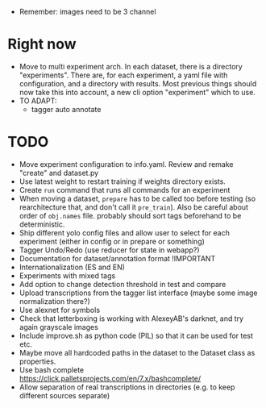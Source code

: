 - Remember: images need to be 3 channel

# Right now

- Move to multi experiment arch. In each dataset, there is a directory
    "experiments". There are, for each experiment, a yaml file with
    configuration, and a directory with results. Most previous things should now
    take this into account, a new cli option "experiment" which to use.
- TO ADAPT:
    * tagger auto annotate

# TODO

- Move experiment configuration to info.yaml. Review and remake "create" and
    dataset.py
- Use latest weight to restart training if weights directory exists. 
- Create `run` command that runs all commands for an experiment
- When moving a dataset, `prepare` has to be called too before testing (so
    rearchitecture that, and don't call it `pre_train`). Also be careful about
    order of `obj.names` file. probably should sort tags beforehand to be
    deterministic.
- Ship different yolo config files and allow user to select for each experiment
    (either in config or in prepare or something)
- Tagger Undo/Redo (use reducer for state in webapp?)
- Documentation for dataset/annotation format !IMPORTANT
- Internationalization (ES and EN)
- Experiments with mixed tags
- Add option to change detection threshold in test and compare
- Upload transcriptions from the tagger list interface (maybe some image
    normalization there?)
- Use alexnet for symbols
- Check that letterboxing is working with AlexeyAB's darknet, and try again
  grayscale images
- Include improve.sh as python code (PIL) so that it can be used for test etc.
- Maybe move all hardcoded paths in the dataset to the Dataset class as properties.
- Use bash complete https://click.palletsprojects.com/en/7.x/bashcomplete/
- Allow separation of real transcriptions in directories (e.g. to keep different
    sources separate)
